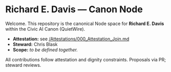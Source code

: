 # Richard E. Davis — Canon Node

Welcome. This repository is the canonical Node space for **Richard E. Davis** within the Civic AI Canon (QuietWire).

- **Attestation:** see [/Attestations/000_Attestation_Join.md](./Attestations/000_Attestation_Join.md)
- **Steward:** Chris Blask
- **Scope:** _to be defined together._

All contributions follow attestation and dignity constraints. Proposals via PR; steward reviews.
